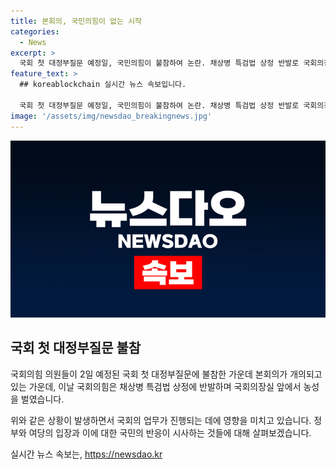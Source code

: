 ```yaml
---
title: 본회의, 국민의힘이 없는 시작
categories:
  - News
excerpt: >
  국회 첫 대정부질문 예정일, 국민의힘이 불참하여 논란. 채상병 특검법 상정 반발로 국회의장실 앞에서 농성 진행.
feature_text: >
  ## koreablockchain 실시간 뉴스 속보입니다.

  국회 첫 대정부질문 예정일, 국민의힘이 불참하여 논란. 채상병 특검법 상정 반발로 국회의장실 앞에서 농성 진행.
image: '/assets/img/newsdao_breakingnews.jpg'
---
```


<p><img src="/assets/img/newsdao_breakingnews.jpg" alt="koreablockchain 속보" /></p>

<h2 data-ke-size="size26">국회 첫 대정부질문 불참</h2>

<p>국회의힘 의원들이 2일 예정된 국회 첫 대정부질문에 불참한 가운데 본회의가 개의되고 있는 가운데, 이날 국회의힘은 채상병 특검법 상정에 반발하며 국회의장실 앞에서 농성을 벌였습니다.</p>

<p data-ke-size="size16">위와 같은 상황이 발생하면서 국회의 업무가 진행되는 데에 영향을 미치고 있습니다. 정부와 여당의 입장과 이에 대한 국민의 반응이 시사하는 것들에 대해 살펴보겠습니다.</p>
실시간 뉴스 속보는, <a href="https://newsdao.kr" rel="dofollow">https://newsdao.kr</a>


